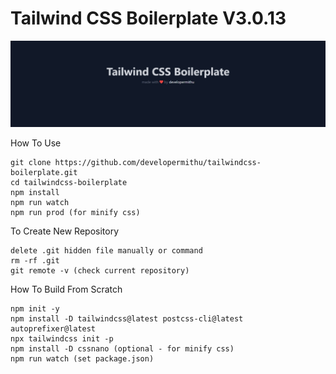 # Tailwind CSS Boilerplate V3.0.13

![template](/dist/img/template.jpeg)

How To Use
```
git clone https://github.com/developermithu/tailwindcss-boilerplate.git
cd tailwindcss-boilerplate
npm install
npm run watch
npm run prod (for minify css)
```

To Create New Repository
```
delete .git hidden file manually or command 
rm -rf .git
git remote -v (check current repository)
```


How To Build From Scratch
```
npm init -y
npm install -D tailwindcss@latest postcss-cli@latest autoprefixer@latest
npx tailwindcss init -p
npm install -D cssnano (optional - for minify css)
npm run watch (set package.json)
```